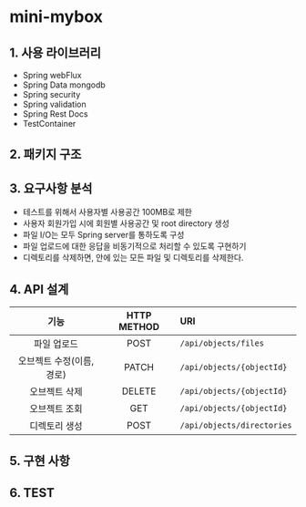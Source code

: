 # mini-mybox

## 1. 사용 라이브러리
- Spring webFlux
- Spring Data mongodb
- Spring security
- Spring validation
- Spring Rest Docs
- TestContainer

## 2. 패키지 구조

## 3. 요구사항 분석
- 테스트를 위해서 사용자별 사용공간 100MB로 제한
- 사용자 회원가입 시에 회원별 사용공간 및 root directory 생성 
- 파일 I/O는 모두 Spring server를 통하도록 구성
- 파일 업로드에 대한 응답을 비동기적으로 처리할 수 있도록 구현하기
- 디렉토리를 삭제하면, 안에 있는 모든 파일 및 디렉토리를 삭제한다.

## 4. API 설계

|       기능       | HTTP METHOD | URI                           |
|:--------------:|:-----------:|:------------------------------|
|     파일 업로드     |    POST     | `/api/objects/files`          |
| 오브젝트 수정(이름,경로) |    PATCH    | `/api/objects/{objectId}`     |
|    오브젝트 삭제     |   DELETE    | `/api/objects/{objectId}`     |
|    오브젝트 조회     |     GET     | `/api/objects/{objectId}`     |
|    디렉토리 생성     |    POST     | `/api/objects/directories`    |


## 5. 구현 사항

## 6. TEST
